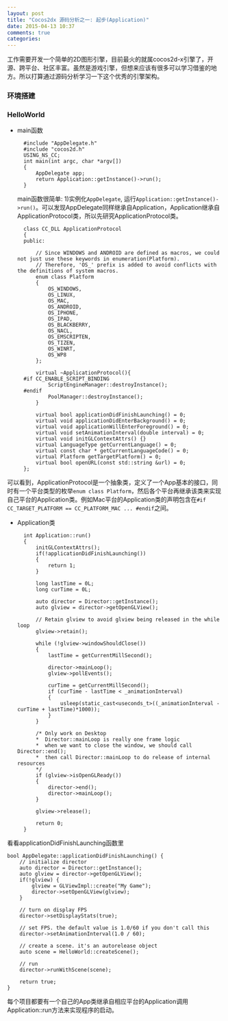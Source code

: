 ```yaml
---
layout: post
title: "Cocos2dx 源码分析之一: 起步(Application)"
date: 2015-04-13 10:37
comments: true
categories: 
---
```



工作需要开发一个简单的2D图形引擎，目前最火的就属cocos2d-x引擎了，开源、跨平台、社区丰富。虽然是游戏引擎，但想来应该有很多可以学习借鉴的地方。所以打算通过源码分析学习一下这个优秀的引擎架构。

<!--more-->

### 环境搭建


### HelloWorld

* main函数

        #include "AppDelegate.h"
        #include "cocos2d.h"
        USING_NS_CC;
        int main(int argc, char *argv[])
        {
            AppDelegate app;
            return Application::getInstance()->run();
        }

    main函数很简单: 1)实例化`AppDelegate`, 运行`Application::getInstance()->run()`。可以发现AppDelegate同样继承自Application，Application继承自ApplicationProtocol类，所以先研究ApplicationProtocol类。

        class CC_DLL ApplicationProtocol
        {
        public:

            // Since WINDOWS and ANDROID are defined as macros, we could not just use these keywords in enumeration(Platform).
            // Therefore, 'OS_' prefix is added to avoid conflicts with the definitions of system macros.
            enum class Platform
            {
                OS_WINDOWS,
                OS_LINUX,
                OS_MAC,
                OS_ANDROID,
                OS_IPHONE,
                OS_IPAD,
                OS_BLACKBERRY,
                OS_NACL,
                OS_EMSCRIPTEN,
                OS_TIZEN,
                OS_WINRT,
                OS_WP8
            };

            virtual ~ApplicationProtocol(){
        #if CC_ENABLE_SCRIPT_BINDING
                ScriptEngineManager::destroyInstance();
        #endif
                PoolManager::destroyInstance();
            }

            virtual bool applicationDidFinishLaunching() = 0;
            virtual void applicationDidEnterBackground() = 0;
            virtual void applicationWillEnterForeground() = 0;
            virtual void setAnimationInterval(double interval) = 0;
            virtual void initGLContextAttrs() {}
            virtual LanguageType getCurrentLanguage() = 0;
            virtual const char * getCurrentLanguageCode() = 0;
            virtual Platform getTargetPlatform() = 0;
            virtual bool openURL(const std::string &url) = 0;
        };

可以看到，ApplicationProtocol是一个抽象类，定义了一个App基本的接口，同时有一个平台类型的枚举`enum class Platform`，然后各个平台再继承该类来实现自己平台的Application类。例如Mac平台的Application类的声明包含在`#if CC_TARGET_PLATFORM == CC_PLATFORM_MAC ... #endif`之间。

* Application类

        int Application::run()
        {
            initGLContextAttrs();
            if(!applicationDidFinishLaunching())
            {
                return 1;
            }
            
            long lastTime = 0L;
            long curTime = 0L;
            
            auto director = Director::getInstance();
            auto glview = director->getOpenGLView();
            
            // Retain glview to avoid glview being released in the while loop
            glview->retain();
            
            while (!glview->windowShouldClose())
            {
                lastTime = getCurrentMillSecond();
                
                director->mainLoop();
                glview->pollEvents();

                curTime = getCurrentMillSecond();
                if (curTime - lastTime < _animationInterval)
                {
                    usleep(static_cast<useconds_t>((_animationInterval - curTime + lastTime)*1000));
                }
            }

            /* Only work on Desktop
            *  Director::mainLoop is really one frame logic
            *  when we want to close the window, we should call Director::end();
            *  then call Director::mainLoop to do release of internal resources
            */
            if (glview->isOpenGLReady())
            {
                director->end();
                director->mainLoop();
            }
            
            glview->release();
            
            return 0;
        }

看看applicationDidFinishLaunching函数里

    bool AppDelegate::applicationDidFinishLaunching() {
        // initialize director
        auto director = Director::getInstance();
        auto glview = director->getOpenGLView();
        if(!glview) {
            glview = GLViewImpl::create("My Game");
            director->setOpenGLView(glview);
        }

        // turn on display FPS
        director->setDisplayStats(true);

        // set FPS. the default value is 1.0/60 if you don't call this
        director->setAnimationInterval(1.0 / 60);

        // create a scene. it's an autorelease object
        auto scene = HelloWorld::createScene();

        // run
        director->runWithScene(scene);

        return true;
    }

每个项目都要有一个自己的App类继承自相应平台的Application调用Application::run方法来实现程序的启动。


